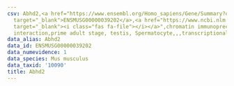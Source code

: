 ```yaml
---
csv: Abhd2,<a href="https://www.ensembl.org/Homo_sapiens/Gene/Summary?db=core;g=ENSMUSG00000039202"
  target="_blank">ENSMUSG00000039202</a>,<a href="https://www.ncbi.nlm.nih.gov/pubmed/25450459"
  target="_blank"><i class="fas fa-file"></i></a>",chromatin immunoprecipitation assay,direct
  interaction,prime adult stage, testis, Spermatocyte,,,transcriptional regulation,
data_alias: Abhd2
data_id: ENSMUSG00000039202
data_numevidence: 1
data_species: Mus musculus
data_taxid: '10090'
title: Abhd2
---
```


